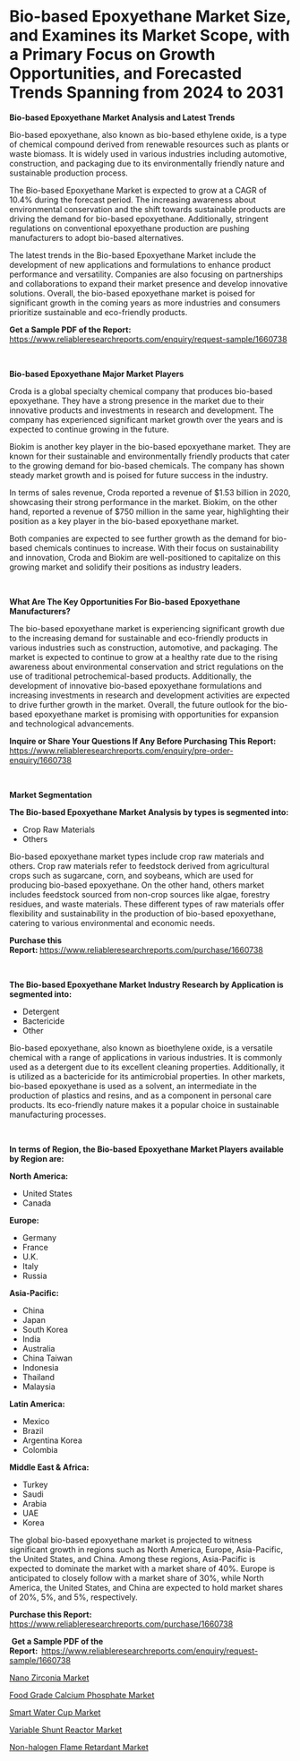 <p><h1>Bio-based Epoxyethane Market Size, and Examines its Market Scope, with a Primary Focus on Growth Opportunities, and Forecasted Trends Spanning from 2024 to 2031</h1></p><p><strong>Bio-based Epoxyethane Market Analysis and Latest Trends</strong></p>
<p><p>Bio-based epoxyethane, also known as bio-based ethylene oxide, is a type of chemical compound derived from renewable resources such as plants or waste biomass. It is widely used in various industries including automotive, construction, and packaging due to its environmentally friendly nature and sustainable production process.</p><p>The Bio-based Epoxyethane Market is expected to grow at a CAGR of 10.4% during the forecast period. The increasing awareness about environmental conservation and the shift towards sustainable products are driving the demand for bio-based epoxyethane. Additionally, stringent regulations on conventional epoxyethane production are pushing manufacturers to adopt bio-based alternatives.</p><p>The latest trends in the Bio-based Epoxyethane Market include the development of new applications and formulations to enhance product performance and versatility. Companies are also focusing on partnerships and collaborations to expand their market presence and develop innovative solutions. Overall, the bio-based epoxyethane market is poised for significant growth in the coming years as more industries and consumers prioritize sustainable and eco-friendly products.</p></p>
<p><strong>Get a Sample PDF of the Report:&nbsp;</strong> <a href="https://www.reliableresearchreports.com/enquiry/request-sample/1660738">https://www.reliableresearchreports.com/enquiry/request-sample/1660738</a></p>
<p>&nbsp;</p>
<p><strong>Bio-based Epoxyethane Major Market Players</strong></p>
<p><p>Croda is a global specialty chemical company that produces bio-based epoxyethane. They have a strong presence in the market due to their innovative products and investments in research and development. The company has experienced significant market growth over the years and is expected to continue growing in the future. </p><p>Biokim is another key player in the bio-based epoxyethane market. They are known for their sustainable and environmentally friendly products that cater to the growing demand for bio-based chemicals. The company has shown steady market growth and is poised for future success in the industry.</p><p>In terms of sales revenue, Croda reported a revenue of $1.53 billion in 2020, showcasing their strong performance in the market. Biokim, on the other hand, reported a revenue of $750 million in the same year, highlighting their position as a key player in the bio-based epoxyethane market.</p><p>Both companies are expected to see further growth as the demand for bio-based chemicals continues to increase. With their focus on sustainability and innovation, Croda and Biokim are well-positioned to capitalize on this growing market and solidify their positions as industry leaders.</p></p>
<p>&nbsp;</p>
<p><strong>What Are The Key Opportunities For Bio-based Epoxyethane Manufacturers?</strong></p>
<p><p>The bio-based epoxyethane market is experiencing significant growth due to the increasing demand for sustainable and eco-friendly products in various industries such as construction, automotive, and packaging. The market is expected to continue to grow at a healthy rate due to the rising awareness about environmental conservation and strict regulations on the use of traditional petrochemical-based products. Additionally, the development of innovative bio-based epoxyethane formulations and increasing investments in research and development activities are expected to drive further growth in the market. Overall, the future outlook for the bio-based epoxyethane market is promising with opportunities for expansion and technological advancements.</p></p>
<p><strong>Inquire or Share Your Questions If Any Before Purchasing This Report:</strong> <a href="https://www.reliableresearchreports.com/enquiry/pre-order-enquiry/1660738">https://www.reliableresearchreports.com/enquiry/pre-order-enquiry/1660738</a></p>
<p>&nbsp;</p>
<p><strong>Market Segmentation</strong></p>
<p><strong>The Bio-based Epoxyethane Market Analysis by types is segmented into:</strong></p>
<p><ul><li>Crop Raw Materials</li><li>Others</li></ul></p>
<p><p>Bio-based epoxyethane market types include crop raw materials and others. Crop raw materials refer to feedstock derived from agricultural crops such as sugarcane, corn, and soybeans, which are used for producing bio-based epoxyethane. On the other hand, others market includes feedstock sourced from non-crop sources like algae, forestry residues, and waste materials. These different types of raw materials offer flexibility and sustainability in the production of bio-based epoxyethane, catering to various environmental and economic needs.</p></p>
<p><strong>Purchase this Report:&nbsp;</strong><a href="https://www.reliableresearchreports.com/purchase/1660738">https://www.reliableresearchreports.com/purchase/1660738</a></p>
<p>&nbsp;</p>
<p><strong>The Bio-based Epoxyethane Market Industry Research by Application is segmented into:</strong></p>
<p><ul><li>Detergent</li><li>Bactericide</li><li>Other</li></ul></p>
<p><p>Bio-based epoxyethane, also known as bioethylene oxide, is a versatile chemical with a range of applications in various industries. It is commonly used as a detergent due to its excellent cleaning properties. Additionally, it is utilized as a bactericide for its antimicrobial properties. In other markets, bio-based epoxyethane is used as a solvent, an intermediate in the production of plastics and resins, and as a component in personal care products. Its eco-friendly nature makes it a popular choice in sustainable manufacturing processes.</p></p>
<p>&nbsp;</p>
<p><strong>In terms of Region, the Bio-based Epoxyethane Market Players available by Region are:</strong></p>
<p>
    <p> <strong> North America: </strong>
        <ul>
            <li>United States</li>
            <li>Canada</li>
        </ul>
        </p> 
    <p> <strong> Europe: </strong>
        <ul>
            <li>Germany</li>
            <li>France</li>
            <li>U.K.</li>
            <li>Italy</li>
            <li>Russia</li>
        </ul>
        </p> 
    <p> <strong> Asia-Pacific: </strong>
        <ul>
            <li>China</li>
            <li>Japan</li>
            <li>South Korea</li>
            <li>India</li>
            <li>Australia</li>
            <li>China Taiwan</li>
            <li>Indonesia</li>
            <li>Thailand</li>
            <li>Malaysia</li>
        </ul>
        </p> 
    <p> <strong> Latin America: </strong>
        <ul>
            <li>Mexico</li>
            <li>Brazil</li>
            <li>Argentina Korea</li>
            <li>Colombia</li>
        </ul>
        </p> 
    <p> <strong> Middle East & Africa: </strong>
        <ul>
            <li>Turkey</li>
            <li>Saudi</li>
            <li>Arabia</li>
            <li>UAE</li>
            <li>Korea</li>
        </ul>
    </p>
    </p>
<p><p>The global bio-based epoxyethane market is projected to witness significant growth in regions such as North America, Europe, Asia-Pacific, the United States, and China. Among these regions, Asia-Pacific is expected to dominate the market with a market share of 40%. Europe is anticipated to closely follow with a market share of 30%, while North America, the United States, and China are expected to hold market shares of 20%, 5%, and 5%, respectively.</p></p>
<p><strong>Purchase this Report: </strong><a href="https://www.reliableresearchreports.com/purchase/1660738">https://www.reliableresearchreports.com/purchase/1660738</a></p>
<p>&nbsp;<strong>Get a Sample PDF of the Report:&nbsp;&nbsp;</strong><a href="https://www.reliableresearchreports.com/enquiry/request-sample/1660738">https://www.reliableresearchreports.com/enquiry/request-sample/1660738</a></p>
<p><strong></strong></p>
<p><p><a href="https://noble-drawer-34c.notion.site/Nano-Zirconia-Market-Share-Market-New-Trends-Analysis-Report-By-Type-By-Application-By-End-use--9d86faab1956418594b991d9d32a2bf1">Nano Zirconia Market</a></p><p><a href="https://three-jumbo-f6d.notion.site/Food-Grade-Calcium-Phosphate-Market-Provides-a-Comprehensive-Analysis-Including-a-Macro-Overview-of--c635b46e0e2d42f394b73caf298339a2">Food Grade Calcium Phosphate Market</a></p><p><a href="https://view.publitas.com/reportprime-1/smart-water-cup-market-size-market-share-and-global-market-analysis-report-2024-2031/">Smart Water Cup Market</a></p><p><a href="https://view.publitas.com/reportprime-1/variable-shunt-reactor-market-share-market-new-trends-analysis-report-by-type-by-application-by-end-use-by-region-and-segment-forecasts-2024-2031/">Variable Shunt Reactor Market</a></p><p><a href="https://iodized-pantydraco-05c.notion.site/Global-Non-halogen-Flame-Retardant-Market-by-Types-Applications-and-Major-Players-with-Regional-G-d94588ccad9e495e8b44a8e8f4ad232b">Non-halogen Flame Retardant Market</a></p></p>